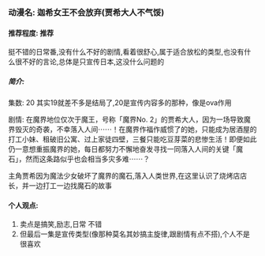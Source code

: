 ### 动漫名: 迦希女王不会放弃(贾希大人不气馁)

#### 推荐程度: 推荐
挺不错的日常番,没有什么不好的剧情,看着很舒心,属于适合放松的类型,也没有什么很不好的言论,总体是只宣传日本,这没什么问题的

##### 简介:
集数: 20
其实19就差不多是结局了,20是宣传内容多的那种，像是ova作用

剧情: 
在魔界地位仅次于魔王，号称「魔界No. 2」的贾希大人，因为一场导致魔界毁灭的奇袭，不幸落入人间⋯⋯！在魔界作福作威惯了的她，只能成为居酒屋的打工小妹、租破旧公寓、过上家徒四壁，三餐只能吃豆芽菜的悲惨生活！即便如此仍一意想重振魔界的她，每日都努力不懈地奋发寻找一同落入人间的关键「魔石」，然而这条路似乎也会相当多灾多难⋯⋯？

主角贾希因为魔法少女破坏了魔界的魔石,落入人类世界,在这里认识了烧烤店店长，并一边打工一边找魔石的故事


#### 个人观点:
1. 卖点是搞笑,励志,日常 不错
2. 但最后一集是宣传类型(像那种莫名其妙搞主旋律,跟剧情有点不搭),个人不是很喜欢



